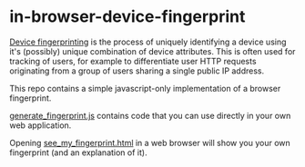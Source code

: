 # in-browser-device-fingerprint

[Device fingerprinting](https://en.wikipedia.org/wiki/Device_fingerprint) is the process of uniquely identifying a device using it's (possibly) unique combination of device attributes. This is often used for tracking of users, for example to differentiate user HTTP requests originating from a group of users sharing a single public IP address.  

This repo contains a simple javascript-only implementation of a browser fingerprint. 

[generate_fingerprint.js](generate_fingerprint.js) contains code that you can use directly in your own web application. 

Opening [see_my_fingerprint.html](see_my_fingerprint.html) in a web browser will show you your own fingerprint (and an explanation of it).